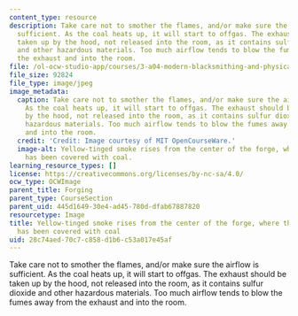 ```yaml
---
content_type: resource
description: Take care not to smother the flames, and/or make sure the airflow is
  sufficient. As the coal heats up, it will start to offgas. The exhaust should be
  taken up by the hood, not released into the room, as it contains sulfur dioxide
  and other hazardous materials. Too much airflow tends to blow the fumes away from
  the exhaust and into the room.
file: /ol-ocw-studio-app/courses/3-a04-modern-blacksmithing-and-physical-metallurgy-fall-2008/28c74aed70c7c858d1b6c53a017e45af_002.jpg
file_size: 92824
file_type: image/jpeg
image_metadata:
  caption: Take care not to smother the flames, and/or make sure the airflow is sufficient.
    As the coal heats up, it will start to offgas. The exhaust should be taken up
    by the hood, not released into the room, as it contains sulfur dioxide and other
    hazardous materials. Too much airflow tends to blow the fumes away from the exhaust
    and into the room.
  credit: 'Credit: Image courtesy of MIT OpenCourseWare.'
  image-alt: Yellow-tinged smoke rises from the center of the forge, where the newspaper
    has been covered with coal.
learning_resource_types: []
license: https://creativecommons.org/licenses/by-nc-sa/4.0/
ocw_type: OCWImage
parent_title: Forging
parent_type: CourseSection
parent_uid: 445d1649-30e4-ad45-780d-dfab67887820
resourcetype: Image
title: Yellow-tinged smoke rises from the center of the forge, where the newspaper
  has been covered with coal
uid: 28c74aed-70c7-c858-d1b6-c53a017e45af
---
```

Take care not to smother the flames, and/or make sure the airflow is sufficient. As the coal heats up, it will start to offgas. The exhaust should be taken up by the hood, not released into the room, as it contains sulfur dioxide and other hazardous materials. Too much airflow tends to blow the fumes away from the exhaust and into the room.
